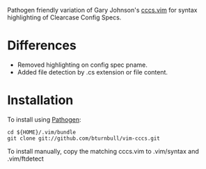 Pathogen friendly variation of Gary Johnson's [cccs.vim][1] for syntax highlighting of Clearcase Config Specs.

Differences
===========

* Removed highlighting on config spec pname.
* Added file detection by .cs extension or file content.

Installation
============

To install using [Pathogen][2]:

    cd ${HOME}/.vim/bundle
    git clone git://github.com/bturnbull/vim-cccs.git

To install manually, copy the matching cccs.vim to .vim/syntax and .vim/ftdetect

[1]: http://www.spocom.com/users/gjohnson/vim/
[2]: https://github.com/tpope/vim-pathogen

